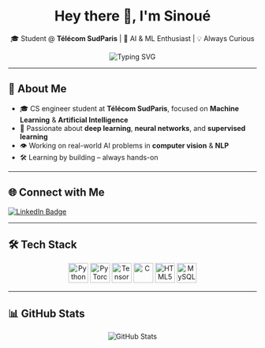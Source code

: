 <!-- Banner or headline -->
<h1 align="center">
  Hey there 👋, I'm <strong>Sinoué</strong>
</h1>
<p align="center">
  🎓 Student @ <strong>Télécom SudParis</strong> | 🤖 AI & ML Enthusiast | 💡 Always Curious
</p>

<p align="center">
  <img src="https://readme-typing-svg.demolab.com?font=Fira+Code&pause=1000&color=00BFFF&center=true&vCenter=true&width=435&lines=Machine+Learning+Student;Building+cool+things+with+code" alt="Typing SVG" />
</p>

---

## 🧠 About Me

- 🎓 CS engineer student at **Télécom SudParis**, focused on **Machine Learning** & **Artificial Intelligence**
- 🤖 Passionate about **deep learning**, **neural networks**, and **supervised learning**
- 👁️ Working on real-world AI problems in **computer vision** & **NLP**
- 🛠️ Learning by building – always hands-on

---

## 🌐 Connect with Me

<p align="left">
  <a href="https://linkedin.com/in/sinoué-gad" target="_blank">
    <img src="https://img.shields.io/badge/LinkedIn-blue?style=for-the-badge&logo=linkedin&logoColor=white" alt="LinkedIn Badge"/>
  </a>
</p>

---

## 🛠️ Tech Stack

<p align="center">
  <img src="https://cdn.jsdelivr.net/gh/devicons/devicon/icons/python/python-original.svg" width="40" alt="Python"/>
  <img src="https://cdn.jsdelivr.net/gh/devicons/devicon/icons/pytorch/pytorch-original.svg" width="40" alt="PyTorch"/>
  <img src="https://cdn.jsdelivr.net/gh/devicons/devicon/icons/tensorflow/tensorflow-original.svg" width="40" alt="TensorFlow"/>
  <img src="https://cdn.jsdelivr.net/gh/devicons/devicon/icons/c/c-original.svg" width="40" alt="C"/>
  <img src="https://cdn.jsdelivr.net/gh/devicons/devicon/icons/html5/html5-original.svg" width="40" alt="HTML5"/>
  <img src="https://cdn.jsdelivr.net/gh/devicons/devicon/icons/mysql/mysql-original-wordmark.svg" width="40" alt="MySQL"/>
   

</p>

---

## 📊 GitHub Stats

<p align="center">
  <img src="https://github-readme-stats.vercel.app/api?username=gad-cell&show_icons=true&theme=default&locale=en" alt="GitHub Stats" />

</p>

